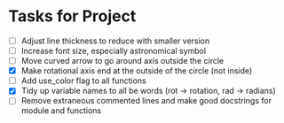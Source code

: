 # Tasks for Project
- [ ] Adjust line thickness to reduce with smaller version
- [ ] Increase font size, especially astronomical symbol
- [ ] Move curved arrow to go around axis outside the circle
- [x] Make rotational axis end at the outside of the circle (not inside)
- [ ] Add use_color flag to all functions 
- [x] Tidy up variable names to all be words (rot -> rotation, rad -> radians)
- [ ] Remove extraneous commented lines and make good docstrings for module and functions
